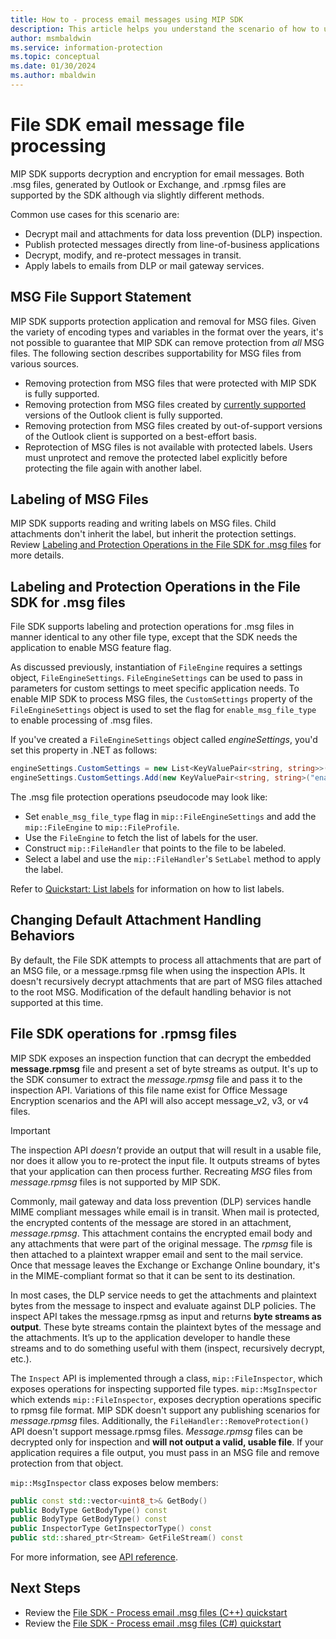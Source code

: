 ```yaml
---
title: How to - process email messages using MIP SDK
description: This article helps you understand the scenario of how to use MIP File SDK to process .msg and .rpmsg files.
author: msmbaldwin
ms.service: information-protection
ms.topic: conceptual
ms.date: 01/30/2024
ms.author: mbaldwin
---
```


# File SDK email message file processing

MIP SDK supports decryption and encryption for email messages. Both .msg files, generated by Outlook or Exchange, and .rpmsg files are supported by the SDK although via slightly different methods.

Common use cases for this scenario are:

- Decrypt mail and attachments for data loss prevention (DLP) inspection.
- Publish protected messages directly from line-of-business applications
- Decrypt, modify, and re-protect messages in transit.
- Apply labels to emails from DLP or mail gateway services.

## MSG File Support Statement

MIP SDK supports protection application and removal for MSG files. Given the variety of encoding types and variables in the format over the years, it's not possible to guarantee that MIP SDK can remove protection from *all* MSG files. The following section describes supportability for MSG files from various sources.

- Removing protection from MSG files that were protected with MIP SDK is fully supported.
- Removing protection from MSG files created by [currently supported](/lifecycle/faq/office) versions of the Outlook client is fully supported.
- Removing protection from MSG files created by out-of-support versions of the Outlook client is supported on a best-effort basis.
- Reprotection of MSG files is not available with protected labels. Users must unprotect and remove the protected label explicitly before protecting the file again with another label.

## Labeling of MSG Files

MIP SDK supports reading and writing labels on MSG files. Child attachments don't inherit the label, but inherit the protection settings. Review [Labeling and Protection Operations in the File SDK for .msg files](#labeling-and-protection-operations-in-the-file-sdk-for-msg-files) for more details.

## Labeling and Protection Operations in the File SDK for .msg files

File SDK supports labeling and protection operations for .msg files in manner identical to any other file type, except that the SDK needs the application to enable MSG feature flag.

As discussed previously, instantiation of `FileEngine` requires a settings object, `FileEngineSettings`. `FileEngineSettings` can be used to pass in parameters for custom settings to meet specific application needs. To enable MIP SDK to process MSG files, the `CustomSettings` property of the `FileEngineSettings` object is used to set the flag for `enable_msg_file_type` to enable processing of .msg files.

If you've created a `FileEngineSettings` object called *engineSettings*, you'd set this property in .NET as follows:

```csharp
engineSettings.CustomSettings = new List<KeyValuePair<string, string>>();
engineSettings.CustomSettings.Add(new KeyValuePair<string, string>("enable_msg_file_type", "true"));
```

The .msg file protection operations pseudocode may look like:

- Set `enable_msg_file_type` flag in `mip::FileEngineSettings` and add the `mip::FileEngine` to `mip::FileProfile`.
- Use the `FileEngine` to fetch the list of labels for the user. 
- Construct `mip::FileHandler` that points to the file to be labeled.
- Select a label and use the `mip::FileHandler`'s `SetLabel` method to apply the label.

Refer to [Quickstart: List labels](quick-file-list-labels-cpp.md) for information on how to list labels.

## Changing Default Attachment Handling Behaviors

By default, the File SDK attempts to process all attachments that are part of an MSG file, or a message.rpmsg file when using the inspection APIs. It doesn't recursively decrypt attachments that are part of MSG files attached to the root MSG.  Modification of the default handling behavior is not supported at this time.
<!--
These behaviors can be problematic if attachments are password protected or if the user or service trying to decrypt doesn't have access.

To modify this behavior, another custom setting is available called `container_decryption_option`. In C++, this is exposed via an enum, `mip::ContainerDecryptionOption`.

| Option Name | Description                                                                                                       |
| ----------- | ---------------------------------------------------------------------------------------------------------------- |
| `All`       | Decrypts the MSG file, attachments, and if the attachment is an MSG recursively decrypts it and its attachments. |
| `Default`   | Same as `Msg`.                                                                                                   |
| `Msg`       | Decrypts the MSG and first level attachments. Doesn't recursively decrypt attached MSG files.                   |
| `Top`       | Decrypt only the MSG file and do not decryption attachments.                                                     |

The following example shows how to set an application in .NET to decrypt only the root MSG file.

```csharp
engineSettings.CustomSettings.Add(new KeyValuePair<string, string>("container_decryption_option", "Top"));
```

And in C++:

```cpp
vector<pair<string, string>> customSettings;
customSettings.emplace_back(mip::GetCustomSettingContainerDecryptionOption(),
        mip::ContainerDecryptionOptionString(mip::ContainerDecryptionOption::Top));
egineSettings.SetCustomSettings(customSettings);
```
-->
## File SDK operations for .rpmsg files

MIP SDK exposes an inspection function that can decrypt the embedded **message.rpmsg** file and present a set of byte streams as output. It's up to the SDK consumer to extract the *message.rpmsg* file and pass it to the inspection API. Variations of this file name exist for Office Message Encryption scenarios and the API will also accept message_v2, v3, or v4 files. 

> [!IMPORTANT]
> The inspection API *doesn't* provide an output that will result in a usable file, nor does it allow you to re-protect the input file. It outputs streams of bytes that your application can then process further. Recreating *MSG* files from *message.rpmsg* files is not supported by MIP SDK. 

Commonly, mail gateway and data loss prevention (DLP) services handle MIME compliant messages while email is in transit. When mail is protected, the encrypted contents of the message are stored in an attachment, *message.rpmsg*. This attachment contains the encrypted email body and any attachments that were part of the original message. The *rpmsg* file is then attached to a plaintext wrapper email and sent to the mail service. Once that message leaves the Exchange or Exchange Online boundary, it's in the MIME-compliant format so that it can be sent to its destination.

In most cases, the DLP service needs to get the attachments and plaintext bytes from the message to inspect and evaluate against DLP policies. The inspect API takes the message.rpmsg as input and returns **byte streams as output**. These byte streams contain the plaintext bytes of the message and the attachments. It’s up to the application developer to handle these streams and to do something useful with them (inspect, recursively decrypt, etc.). 

The `Inspect` API is implemented through a class, `mip::FileInspector`, which exposes operations for inspecting supported file types. `mip::MsgInspector` which extends `mip::FileInspector`, exposes decryption operations specific to rpmsg file format. MIP SDK doesn't support any publishing scenarios for *message.rpmsg* files. Additionally, the `FileHandler::RemoveProtection()` API doesn't support message.rpmsg files. *Message.rpmsg* files can be decrypted only for inspection and **will not output a valid, usable file**. If your application requires a file output, you must pass in an MSG file and remove protection from that object.  

`mip::MsgInspector` class exposes below members:

```cpp
public const std::vector<uint8_t>& GetBody()
public BodyType GetBodyType() const
public BodyType GetBodyType() const
public InspectorType GetInspectorType() const
public std::shared_ptr<Stream> GetFileStream() const
```

For more information, see [API reference](./reference/mip-sdk-reference.md).

## Next Steps

- Review the [File SDK - Process email .msg files (C++) quickstart](quick-email-msg-cpp.md)
- Review the [File SDK - Process email .msg files (C#) quickstart](quick-email-msg-csharp.md)
